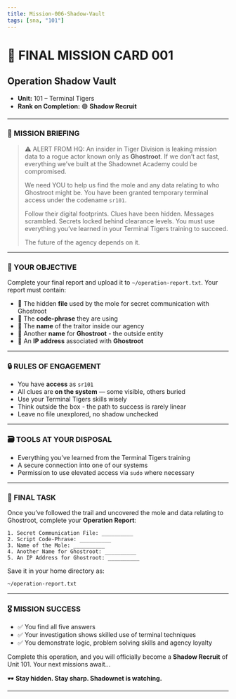 ```yaml
---
title: Mission-006-Shadow-Vault
tags: [sna, "101"]
---
```


# 🐯 FINAL MISSION CARD 001

## **Operation Shadow Vault**

- **Unit:** 101 – Terminal Tigers
- **Rank on Completion:** 🟣 **Shadow Recruit**

---

### 🧠 MISSION BRIEFING

> ⚠️ ALERT FROM HQ: An insider in Tiger Division is leaking mission data to a rogue actor known only as **Ghostroot**. If we don’t act fast, everything we’ve built at the Shadownet Academy could be compromised.
>
> We need YOU to help us find the mole and any data relating to who Ghostroot might be. You have been granted temporary terminal access under the codename `sr101`.
>
> Follow their digital footprints. Clues have been hidden. Messages scrambled. Secrets locked behind clearance levels. You must use everything you’ve learned in your Terminal Tigers training to succeed.
>
> The future of the agency depends on it.

---

### 🎯 YOUR OBJECTIVE

Complete your final report and upload it to `~/operation-report.txt`. Your report must contain:

- 🧩 The hidden **file** used by the mole for secret communication with Ghostroot
- 🧩 The **code-phrase** they are using
- 🧩 The **name** of the traitor inside our agency
- 🧩 Another **name** for **Ghostroot** - the outside entity
- 🧩 An **IP address** associated with **Ghostroot**

---

### 🔒 RULES OF ENGAGEMENT

- You have **access** as `sr101`
- All clues are **on the system** — some visible, others buried
- Use your Terminal Tigers skills wisely
- Think outside the box - the path to success is rarely linear
- Leave no file unexplored, no shadow unchecked

---

### 🗃️ TOOLS AT YOUR DISPOSAL

- Everything you’ve learned from the Terminal Tigers training
- A secure connection into one of our systems
- Permission to use elevated access via `sudo` where necessary

---

### 📝 FINAL TASK

Once you’ve followed the trail and uncovered the mole and data relating to Ghostroot, complete your **Operation Report**:

```plaintext
1. Secret Communication File: __________
2. Script Code-Phrase: __________
3. Name of the Mole: __________
4. Another Name for Ghostroot: __________
5. An IP Address for Ghostroot: __________
```

Save it in your home directory as:

```bash
~/operation-report.txt
```

---

### 🎖️ MISSION SUCCESS

- ✅ You find all five answers
- ✅ Your investigation shows skilled use of terminal techniques
- ✅ You demonstrate logic, problem solving skills and agency loyalty

Complete this operation, and you will officially become a **Shadow Recruit** of Unit 101. Your next missions await...

🕶️ **Stay hidden. Stay sharp. Shadownet is watching.**

---
